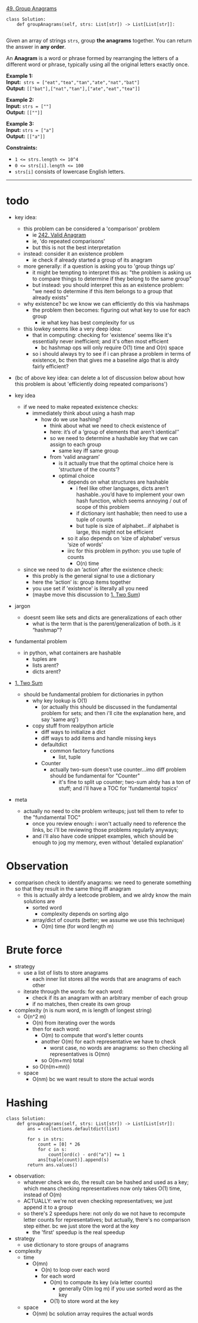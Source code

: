 [49. Group Anagrams](https://leetcode.com/problems/group-anagrams/)

```
class Solution:
    def groupAnagrams(self, strs: List[str]) -> List[List[str]]:
        
```

Given an array of strings `strs`, group **the anagrams** together. You can return the answer in **any order**.

An **Anagram** is a word or phrase formed by rearranging the letters of a different word or phrase, typically using all the original letters exactly once.

**Example 1:**  
**Input:**` strs = ["eat","tea","tan","ate","nat","bat"]`  
**Output:** `[["bat"],["nat","tan"],["ate","eat","tea"]]`  

**Example 2:**  
**Input:** `strs = [""]`  
**Output:** `[[""]]`  

**Example 3:**  
**Input:** `strs = ["a"]`  
**Output:** `[["a"]]`  

**Constraints:**
- `1 <= strs.length <= 10^4`
- `0 <= strs[i].length <= 100`
- `strs[i]` consists of lowercase English letters.

---

# todo


- key idea:
	- this problem can be considered a 'comparison' problem
		- ie [242. Valid Anagram](242.%20Valid%20Anagram.md)
		- ie, 'do repeated comparisons'
		- but this is not the best interpretation
	- instead: consider it an existence problem
		- ie check if already started a group of its anagram
	- more generally: if a question is asking you to 'group things up'
		- it might be tempting to interpret this as: "the problem is asking us to compare things to determine if they belong to the same group"
		- but instead: you should interpret this as an existence problem: "we need to determine if this item belongs to a group that already exists"
	- why existence? bc we know we can efficiently do this via hashmaps
		- the problem then becomes: figuring out what key to use for each group
			- ie what key has best complexity for us
	- this lowkey seems like a very deep idea:
		- that in computing: checking for 'existence' seems like it's essentially never inefficient; and it's often most efficient
			- bc hashmap ops will only require O(1) time and O(n) space
		- so i should always try to see if i can phrase a problem in terms of existence, bc then that gives me a baseline algo that is alrdy fairly efficient?

- (bc of above key idea: can delete a lot of discussion below about how this problem is about 'efficiently doing repeated comparisons')

- key idea
	- if we need to make repeated existence checks:
		- immediately think about using a hash map
			- how do we use hashing?
				- think about what we need to check existence of
				- here: it’s of a ‘group of elements that aren’t identical’’
				- so we need to determine a hashable key that we can assign to each group
					- same key iff same group
				- from ‘valid anagram’
					- is it actually true that the optimal choice here is ‘structure of the counts’?
					- optimal choice
						- depends on what structures are hashable
							- i feel like other languages, dicts aren’t hashable..you’d have to implement your own hash function, which seems annoying / out of scope of this problem
							- if dictionary isnt hashable; then need to use a tuple of counts
							- but tuple is size of alphabet...if alphabet is large, this might not be efficient
						- so it also depends on ‘size of alphabet’ versus ‘size of words’
						- iirc for this problem in python: you use tuple of counts
							- O(n) time
	- since we need to do an ‘action’ after the existence check:
		- this probly is the general signal to use a dictionary
		- here the ‘action’ is: group items together
		- you use set if 'existence' is literally all you need
		- (maybe move this discussion to [1. Two Sum](1.%20Two%20Sum.md))




- jargon
	- doesnt seem like sets and dicts are generalizations of each other
		- what is the term that is the parent/generalization of both..is it “hashmap”?


- fundamental problem
	- in python, what containers are hashable
		- tuples are
		- lists arent?
		- dicts arent?






- [1. Two Sum](1.%20Two%20Sum.md)
	- should be fundamental problem for dictionaries in python
		- why key lookup is O(1)
			- (or actually this should be discussed in the fundamental problem for sets; and then i'll cite the explanation here, and say 'same arg')
		- copy stuff from realpython article
			- diff ways to initialize a dict
			- diff ways to add items and handle missing keys
			- defaultdict
				- common factory functions
					- list, tuple
			- Counter
				- actually two-sum doesn't use counter...imo diff problem should be fundamental for "Counter"
					- it's fine to split up counter; two-sum alrdy has a ton of stuff; and i'll have a TOC for 'fundamental topics'
- meta
	- actually no need to cite problem writeups; just tell them to refer to the "fundamental TOC"
		- once you review enough: i won't actually need to reference the links, bc i'll be reviewing those problems regularly anyways;
		- and i'll also have code snippet examples, which should be enough to jog my memory, even without 'detailed explanation'

		


# Observation
- comparison check to identify anagrams: we need to generate something so that they result in the same thing iff anagram
	- this is actually alrdy a leetcode problem, and we alrdy know the main solutions are
		- sorted word
			- complexity depends on sorting algo
		- array/dict of counts (better; we assume we use this technique)
			- O(m) time  (for word length m)

# Brute force
- strategy
	- use a list of lists to store anagrams
		- each inner list stores all the words that are anagrams of each other
	- iterate through the words: for each word:
		- check if its an anagram with an arbitrary member of each group
		- if no matches, then create its own group
- complexity (n is num word, m is length of longest string)
	- O(n^2 m)
		- O(n) from iterating over the words
		- then for each word: 
			- O(m) to compute that word's letter counts
			- another O(m) for each representative we have to check
				- worst case, no words are anagrams: so then checking all representatives is O(mn)
			- so O(m+mn) total
		- so O(n(m+mn))
	- space
		- O(nm) bc we want result to store the actual words
# Hashing
```
class Solution:
    def groupAnagrams(self, strs: List[str]) -> List[List[str]]:
        ans = collections.defaultdict(list)

        for s in strs:
            count = [0] * 26
            for c in s:
                count[ord(c) - ord("a")] += 1
            ans[tuple(count)].append(s)
        return ans.values()
```

- observation:
	- whatever check we do, the result can be hashed and used as a key; which means checking representatives now only takes O(1) time, instead of O(m)
	- ACTUALLY: we're not even checking representatives; we just append it to a group
	- so there's 2 speedups here: not only do we not have to recompute letter counts for representatives; but actually, there's no comparison step either. bc we just store the word at the key
		- the 'first' speedup is the real speedup
- strategy
	- use dictionary to store groups of anagrams
- complexity
	- time
		- O(mn)  
			- O(n) to loop over each word
			- for each word
				- O(m) to compute its key (via letter counts)
					- generally O(m log m) if you use sorted word as the key
				- O(1) to store word at the key
	- space
		- O(nm) bc solution array requires the actual words



